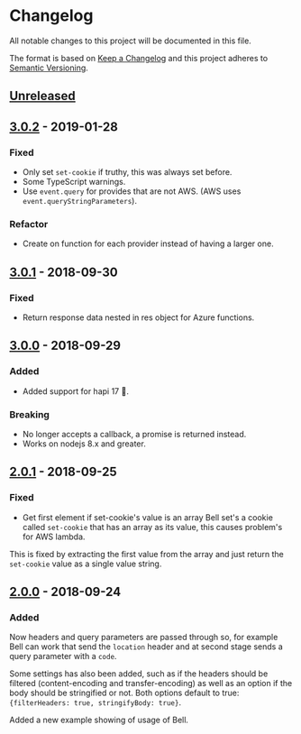 # Changelog
All notable changes to this project will be documented in this file.

The format is based on [Keep a Changelog](http://keepachangelog.com/en/1.0.0/)
and this project adheres to [Semantic Versioning](http://semver.org/spec/v2.0.0.html).

## [Unreleased]

## [3.0.2] - 2019-01-28
### Fixed
- Only set `set-cookie` if truthy, this was always set before.
- Some TypeScript warnings.
- Use `event.query` for provides that are not AWS. (AWS uses `event.queryStringParameters`).

### Refactor
- Create on function for each provider instead of having a larger one.

## [3.0.1] - 2018-09-30
### Fixed
- Return response data nested in res object for Azure functions.

## [3.0.0] - 2018-09-29
### Added
- Added support for hapi 17 :tada:.

### Breaking
- No longer accepts a callback, a promise is returned instead.
- Works on nodejs 8.x and greater.

## [2.0.1] - 2018-09-25 

### Fixed
- Get first element if set-cookie's value is an array
Bell set's a cookie called `set-cookie` that has an array
as its value, this causes problem's for AWS lambda.

This is fixed by extracting the first value from the array
and just return the `set-cookie` value as a single value string.

## [2.0.0] - 2018-09-24
### Added
Now headers and query parameters are passed through
so, for example Bell can work that send the `location`
header and at second stage sends a query parameter with
a `code`.

Some settings has also been added, such as if the headers
should be filtered (content-encoding and transfer-encoding)
as well as an option if the body should be stringified or not.
Both options default to true: `{filterHeaders: true, stringifyBody: true}`.

Added a new example showing of usage of Bell.

[Unreleased]: https://github.com/drager/serverless-hapi/compare/v3.0.1...HEAD
[2.0.0]: https://github.com/drager/serverless-hapi/compare/v1.0.0...v2.0.0
[2.0.1]: https://github.com/drager/serverless-hapi/compare/v2.0.0...v2.0.1
[3.0.0]: https://github.com/drager/serverless-hapi/compare/v2.0.1...v3.0.0
[3.0.1]: https://github.com/drager/serverless-hapi/compare/v3.0.0...v3.0.1
[3.0.2]: https://github.com/drager/serverless-hapi/compare/v3.0.1...v3.0.2
